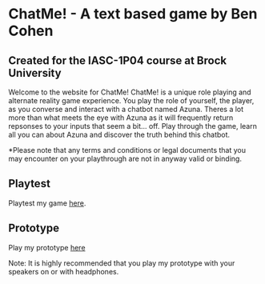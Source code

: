 # ChatMe! - A text based game by Ben Cohen
## Created for the IASC-1P04 course at Brock University

Welcome to the website for ChatMe! ChatMe! is a unique role playing and alternate reality game experience. You play the role of yourself, the player, as you converse and interact with a chatbot named Azuna. Theres a lot more than what meets the eye with Azuna as it will frequently return repsonses to your inputs that seem a bit... off. Play through the game, learn all you can about Azuna and discover the truth behind this chatbot. 

*Please note that any terms and conditions or legal documents that you may encounter on your playthrough are not in anyway valid or binding.

## Playtest

Playtest my game [here](playtest/playtest).

## Prototype

Play my prototype [here](prototype/TwineGamePrototype.html)

Note: It is highly recommended that you play my prototype with your speakers on or with headphones.

